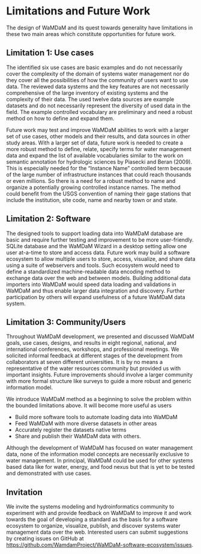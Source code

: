 # Limitations and Future Work

The design of WaMDaM and its quest towards generality have limitations in these two main areas which constitute opportunities for future work. 

## Limitation 1: Use cases
The identified six use cases are basic examples and do not necessarily cover the complexity of the domain of systems water management nor do they cover all the possibilities of how the community of users want to use data. The reviewed data systems and the key features are not necessarily comprehensive of the large inventory of existing systems and the complexity of their data. The used twelve data sources are example datasets and do not necessarily represent the diversity of used data in the field. The example controlled vocabulary are preliminary and need a robust method on how to define and expand them. 

Future work may test and improve WaMDaM abilities to work with a larger set of use cases, other models and their results, and data sources in other study areas. With a larger set of data, future work is needed to create a more robust method to define, relate, specify terms for water management data and expand the list of available vocabularies similar to the work on semantic annotation for hydrologic sciences by Piasecki and Beran (2009). This is especially needed for the “Instance Name” controlled term because of the large number of infrastructure instances that could reach thousands or even millions. So there is a need for a robust method to name and organize a potentially growing controlled instance names. The method could benefit from the USGS convention of naming their gage stations that include the institution, site code, name and nearby town or and state.

## Limitation 2: Software 
The designed tools to support loading data into WaMDaM database are basic and require further testing and improvement to be more user-friendly. SQLite database and the WaMDaM Wizard in a desktop setting allow one user at-a-time to store and access data. Future work may build a software ecosystem to allow multiple users to store, access, visualize, and share data using a suite of webservers and tools. Such ecosystem would need to define a standardized machine-readable data encoding method to exchange data over the web and between models. Building additional data importers into WaMDaM would speed data loading and validations in WaMDaM and thus enable larger data integration and discovery. Further participation by others will expand usefulness of a future WaMDaM data system.

## Limitation 3: Community/Users 

Throughout WaMDaM development, we presented and discussed WaMDaM goals, use cases, designs, and results in eight regional, national, and international conferences, workshops, and professional meetings. We solicited informal feedback at different stages of the development from collaborators at seven different universities. It is by no means a representative of the water resources community but provided us with important insights. Future improvements should involve a larger community with more formal structure like surveys to guide a more robust and generic information model. 

We introduce WaMDaM method as a beginning to solve the problem within the bounded limitations above. It will become more useful as users

* Build more software tools to automate loading data into WaMDaM
* Feed WaMDaM with more diverse datasets in other areas
* Accurately register the datasets native terms
* Share and publish their WaMDaM data with others.


Although the development of WaMDaM has focused on water management data, none of the information model concepts are necessarily exclusive to water management. In principal, WaMDaM could be used for other systems based data like for water, energy, and food nexus but that is yet to be tested and demonstrated with use cases. 

## Invitation
We invite the systems modeling and hydroinformatics community to experiment with and provide feedback on WaMDaM to improve it and work towards the goal of developing a standard as the basis for a software ecosystem to organize, visualize, publish, and discover systems water management data over the web. Interested users can submit suggestions by creating issues on GitHub at https://github.com/WamdamProject/WaMDaM-software-ecosystem/issues.



 